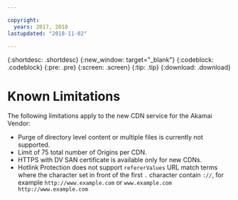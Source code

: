 ```yaml
---

copyright:
  years: 2017, 2018
lastupdated: "2018-11-02"

---
```


{:shortdesc: .shortdesc}
{:new_window: target="_blank"}
{:codeblock: .codeblock}
{:pre: .pre}
{:screen: .screen}
{:tip: .tip}
{:download: .download}

# Known Limitations

The following limitations apply to the new CDN service for the Akamai Vendor:
* Purge of directory level content or multiple files is currently not supported.
* Limit of 75 total number of Origins per CDN.
* HTTPS with DV SAN certificate is available only for new CDNs.
* Hotlink Protection does not support `refererValues` URL match terms where the character set in front of the first `.` character contain `://`, for example `http://www.example.com` or `www.example.com http://www.example.com`
